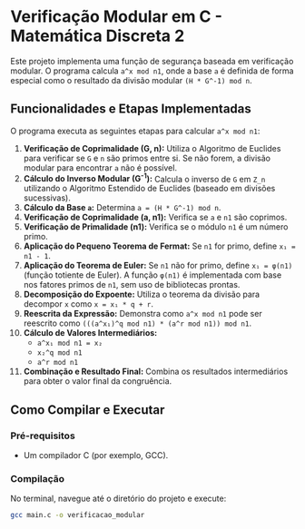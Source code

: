 # Verificação Modular em C - Matemática Discreta 2

Este projeto implementa uma função de segurança baseada em verificação modular. O programa calcula `a^x mod n1`, onde a base `a` é definida de forma especial como o resultado da divisão modular `(H * G^-1) mod n`.

## Funcionalidades e Etapas Implementadas

O programa executa as seguintes etapas para calcular `a^x mod n1`:

1.  **Verificação de Coprimalidade (G, n):** Utiliza o Algoritmo de Euclides para verificar se `G` e `n` são primos entre si. Se não forem, a divisão modular para encontrar `a` não é possível.
2.  **Cálculo do Inverso Modular (G<sup>-1</sup>):** Calcula o inverso de `G` em `Z_n` utilizando o Algoritmo Estendido de Euclides (baseado em divisões sucessivas).
3.  **Cálculo da Base `a`:** Determina `a = (H * G^-1) mod n`.
4.  **Verificação de Coprimalidade (a, n1):** Verifica se `a` e `n1` são coprimos.
5.  **Verificação de Primalidade (n1):** Verifica se o módulo `n1` é um número primo.
6.  **Aplicação do Pequeno Teorema de Fermat:** Se `n1` for primo, define `x₁ = n1 - 1`.
7.  **Aplicação do Teorema de Euler:** Se `n1` não for primo, define `x₁ = φ(n1)` (função totiente de Euler). A função `φ(n1)` é implementada com base nos fatores primos de `n1`, sem uso de bibliotecas prontas.
8.  **Decomposição do Expoente:** Utiliza o teorema da divisão para decompor `x` como `x = x₁ * q + r`.
9.  **Reescrita da Expressão:** Demonstra como `a^x mod n1` pode ser reescrito como `(((a^x₁)^q mod n1) * (a^r mod n1)) mod n1`.
10. **Cálculo de Valores Intermediários:**
    *   `a^x₁ mod n1 = x₂`
    *   `x₂^q mod n1`
    *   `a^r mod n1`
11. **Combinação e Resultado Final:** Combina os resultados intermediários para obter o valor final da congruência.

## Como Compilar e Executar

### Pré-requisitos
*   Um compilador C (por exemplo, GCC).

### Compilação
No terminal, navegue até o diretório do projeto e execute:
```bash
gcc main.c -o verificacao_modular